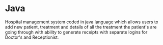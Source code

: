 # Java
Hospital management system coded in java language which allows users to 
add new patient, treatment and details of all the treatment the patient's 
are going through with ability to generate receipts with separate logins for Doctor's and Receptionist.
